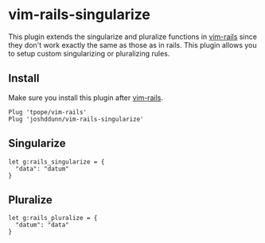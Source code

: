 # vim-rails-singularize

This plugin extends the singularize and pluralize functions in [vim-rails](https://github.com/tpope/vim-rails) since they don't work exactly the same as those as in rails. This plugin allows you to setup custom singularizing or pluralizing rules.

## Install

Make sure you install this plugin after [vim-rails](https://github.com/tpope/vim-rails).

    Plug 'tpope/vim-rails'
    Plug 'joshddunn/vim-rails-singularize'

## Singularize

    let g:rails_singularize = {
      "data": "datum"
    }

## Pluralize

    let g:rails_pluralize = {
      "datum": "data"
    }
